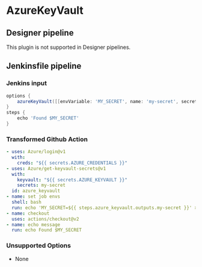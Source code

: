# AzureKeyVault

## Designer pipeline

This plugin is not supported in Designer pipelines.

## Jenkinsfile pipeline

### Jenkins input

```groovy
options {
    azureKeyVault([[envVariable: 'MY_SECRET', name: 'my-secret', secretType: 'Secret']])
}            
steps {
    echo 'Found $MY_SECRET'
}
```

### Transformed Github Action

```yaml
- uses: Azure/login@v1
  with:
    creds: "${{ secrets.AZURE_CREDENTIALS }}"
- uses: Azure/get-keyvault-secrets@v1
  with:
    keyvault: "${{ secrets.AZURE_KEYVAULT }}"
    secrets: my-secret
  id: azure_keyvault
- name: set job envs
  shell: bash
  run: echo 'MY_SECRET=${{ steps.azure_keyvault.outputs.my-secret }}' >> $GITHUB_ENV
- name: checkout
  uses: actions/checkout@v2
- name: echo message
  run: echo Found $MY_SECRET
```

### Unsupported Options

- None
